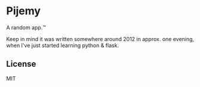 Pijemy
======

A random app.™

Keep in mind it was written somewhere around 2012 in approx. one evening, when
I've just started learning python & flask.

License
-------

MIT
